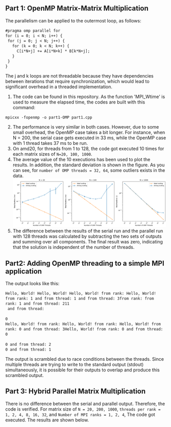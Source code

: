 ## Part 1: OpenMP Matrix-Matrix Multiplication
The parallelism can be applied to the outermost loop, as follows:
 ```
 #pragma omp parallel for
for (i = 0; i < N; i++) {
  for (j = 0; j < N; j++) {
    for (k = 0; k < N; k++) {
      C[i*N+j] += A[i*N+k] * B[k*N+j];
    }
  }
}
 ```
 The j and k loops are not threadable because they have dependencies between iterations that require synchronization, which would lead to significant overhead in a threaded implementation.

  1. The code can be found in this repository. As the function 'MPI_Wtime' is used to measure the elapsed time, the codes are built with this command:
  ```
  mpicxx -fopenmp -o part1-OMP part1.cpp
  ```
  2. The performance is very similar in both cases. However, due to some small overhead, the OpenMP case takes a bit longer. For instance, when N = 200, the serial case gets executed in 33 ms, while the OpenMP case with 1 thread takes 37 ms to be run.
  3. On amd20, for threads from 1 to 128, the code got executed 10 times for each matrix sizes of `N=20, 100, 1000`.
  4. The average value of the 10 executions has been used to plot the results. In addition, the standard deviation is shown in the figure. As you can see, for `number of OMP threads = 32, 64`, some outliers exists in the data.
  ![4](Figures/part1.png)
  5. The difference between the results of the serial run and the parallel run with 128 threads was calculated by subtracting the two sets of outputs and summing over all components. The final result was zero, indicating that the solution is independent of the number of threads.
  
## Part2: Adding OpenMP threading to a simple MPI application
The output looks like this:
```
Hello, World! Hello, World! Hello, World! from rank: Hello, World! from rank: 1 and from thread: 1 and from thread: 3from rank: from rank: 1 and from thread: 211
 and from thread: 

0
Hello, World! from rank: Hello, World! from rank: Hello, World! from rank: 0 and from thread: 3Hello, World! from rank: 0 and from thread: 0

0 and from thread: 2
0 and from thread: 1
```
The output is scrambled due to race conditions between the threads. Since multiple threads are trying to write to the standard output (stdout) simultaneously, it is possible for their outputs to overlap and produce this scrambled output.

## Part 3: Hybrid Parallel Matrix Multiplication
There is no difference between the serial and parallel output. Therefore, the code is verified. For matrix size of `N = 20, 200, 1000`, `threads per rank = 1, 2, 4, 8, 16, 32`, and `Number of MPI ranks = 1, 2, 4`, The code got executed. The results are shown below.
